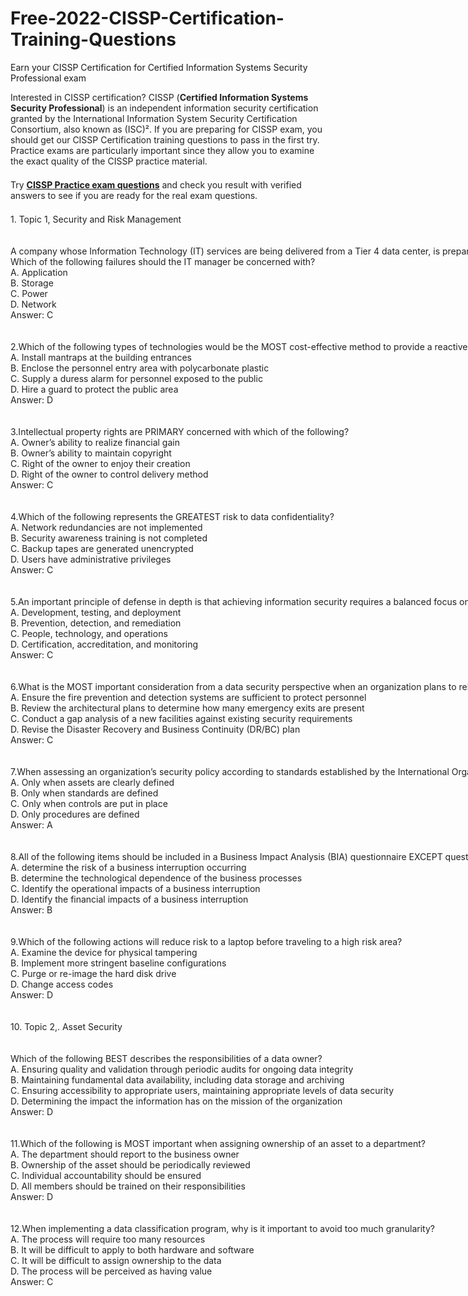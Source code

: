 # Free-2022-CISSP-Certification-Training-Questions
Earn your CISSP Certification for Certified Information Systems Security Professional exam
<p>
	<span style="font-size:12px;font-weight:normal;"><span style="white-space:normal;"> </span></span>
</p>
<p style="box-sizing:inherit;margin-top:0px;margin-bottom:1.5em;padding:0px;border:0px;color:#222222;font-family:-apple-system, system-ui, BlinkMacSystemFont, &quot;font-size:17px;white-space:normal;background-color:#FFFFFF;">
	Interested in CISSP certification? CISSP (<span style="box-sizing:inherit;font-weight:700;">Certified Information Systems Security Professional</span>) is an independent information security certification granted by the International Information System Security Certification Consortium, also known as (ISC)².&nbsp;If you are preparing for CISSP exam, you should get&nbsp;our CISSP Certification training questions&nbsp;to pass in the first try. Practice exams are particularly important since they allow you to examine the exact quality of the CISSP practice material.
</p>
<p style="box-sizing:inherit;margin-top:0px;margin-bottom:1.5em;padding:0px;border:0px;color:#222222;font-family:-apple-system, system-ui, BlinkMacSystemFont, &quot;font-size:17px;white-space:normal;background-color:#FFFFFF;">
	Try <a href="https://www.freetestshare.com/access-to-free-2022-cissp-certification-training-questions/" target="_blank"><strong>CISSP Practice exam questions</strong></a> and check you result with verified answers to see if you are ready for the real exam questions.
</p>
<p style="box-sizing:inherit;margin-top:0px;margin-bottom:1.5em;padding:0px;border:0px;color:#222222;font-family:-apple-system, system-ui, BlinkMacSystemFont, &quot;font-size:17px;white-space:normal;background-color:#FFFFFF;">
	<span style="white-space:nowrap;">1. Topic 1, Security and Risk Management</span><br />
<span style="white-space:nowrap;"><br />
</span><br />
<span style="white-space:nowrap;">A company whose Information Technology (IT) services are being delivered from a Tier 4 data center, is preparing a companywide Business Continuity Planning (BCP).</span><br />
<span style="white-space:nowrap;">Which of the following failures should the IT manager be concerned with?</span><br />
<span style="white-space:nowrap;">A. Application</span><br />
<span style="white-space:nowrap;">B. Storage</span><br />
<span style="white-space:nowrap;">C. Power</span><br />
<span style="white-space:nowrap;">D. Network</span><br />
<span style="white-space:nowrap;">Answer: C</span><br />
<span style="white-space:nowrap;"><br />
</span><br />
<span style="white-space:nowrap;">2.Which of the following types of technologies would be the MOST cost-effective method to provide a reactive control for protecting personnel in public areas?</span><br />
<span style="white-space:nowrap;">A. Install mantraps at the building entrances</span><br />
<span style="white-space:nowrap;">B. Enclose the personnel entry area with polycarbonate plastic</span><br />
<span style="white-space:nowrap;">C. Supply a duress alarm for personnel exposed to the public</span><br />
<span style="white-space:nowrap;">D. Hire a guard to protect the public area</span><br />
<span style="white-space:nowrap;">Answer: D</span><br />
<span style="white-space:nowrap;"><br />
</span><br />
<span style="white-space:nowrap;">3.Intellectual property rights are PRIMARY concerned with which of the following?</span><br />
<span style="white-space:nowrap;">A. Owner’s ability to realize financial gain</span><br />
<span style="white-space:nowrap;">B. Owner’s ability to maintain copyright</span><br />
<span style="white-space:nowrap;">C. Right of the owner to enjoy their creation</span><br />
<span style="white-space:nowrap;">D. Right of the owner to control delivery method</span><br />
<span style="white-space:nowrap;">Answer: C</span><br />
<span style="white-space:nowrap;"><br />
</span><br />
<span style="white-space:nowrap;">4.Which of the following represents the GREATEST risk to data confidentiality?</span><br />
<span style="white-space:nowrap;">A. Network redundancies are not implemented</span><br />
<span style="white-space:nowrap;">B. Security awareness training is not completed</span><br />
<span style="white-space:nowrap;">C. Backup tapes are generated unencrypted</span><br />
<span style="white-space:nowrap;">D. Users have administrative privileges</span><br />
<span style="white-space:nowrap;">Answer: C</span><br />
<span style="white-space:nowrap;"><br />
</span><br />
<span style="white-space:nowrap;">5.An important principle of defense in depth is that achieving information security requires a balanced focus on which PRIMARY elements?</span><br />
<span style="white-space:nowrap;">A. Development, testing, and deployment</span><br />
<span style="white-space:nowrap;">B. Prevention, detection, and remediation</span><br />
<span style="white-space:nowrap;">C. People, technology, and operations</span><br />
<span style="white-space:nowrap;">D. Certification, accreditation, and monitoring</span><br />
<span style="white-space:nowrap;">Answer: C</span><br />
<span style="white-space:nowrap;"><br />
</span><br />
<span style="white-space:nowrap;">6.What is the MOST important consideration from a data security perspective when an organization plans to relocate?</span><br />
<span style="white-space:nowrap;">A. Ensure the fire prevention and detection systems are sufficient to protect personnel</span><br />
<span style="white-space:nowrap;">B. Review the architectural plans to determine how many emergency exits are present</span><br />
<span style="white-space:nowrap;">C. Conduct a gap analysis of a new facilities against existing security requirements</span><br />
<span style="white-space:nowrap;">D. Revise the Disaster Recovery and Business Continuity (DR/BC) plan</span><br />
<span style="white-space:nowrap;">Answer: C</span><br />
<span style="white-space:nowrap;"><br />
</span><br />
<span style="white-space:nowrap;">7.When assessing an organization’s security policy according to standards established by the International Organization for Standardization (ISO) 27001 and 27002, when can management responsibilities be defined?</span><br />
<span style="white-space:nowrap;">A. Only when assets are clearly defined</span><br />
<span style="white-space:nowrap;">B. Only when standards are defined</span><br />
<span style="white-space:nowrap;">C. Only when controls are put in place</span><br />
<span style="white-space:nowrap;">D. Only procedures are defined</span><br />
<span style="white-space:nowrap;">Answer: A</span><br />
<span style="white-space:nowrap;"><br />
</span><br />
<span style="white-space:nowrap;">8.All of the following items should be included in a Business Impact Analysis (BIA) questionnaire EXCEPT questions that</span><br />
<span style="white-space:nowrap;">A. determine the risk of a business interruption occurring</span><br />
<span style="white-space:nowrap;">B. determine the technological dependence of the business processes</span><br />
<span style="white-space:nowrap;">C. Identify the operational impacts of a business interruption</span><br />
<span style="white-space:nowrap;">D. Identify the financial impacts of a business interruption</span><br />
<span style="white-space:nowrap;">Answer: B</span><br />
<span style="white-space:nowrap;"><br />
</span><br />
<span style="white-space:nowrap;">9.Which of the following actions will reduce risk to a laptop before traveling to a high risk area?</span><br />
<span style="white-space:nowrap;">A. Examine the device for physical tampering</span><br />
<span style="white-space:nowrap;">B. Implement more stringent baseline configurations</span><br />
<span style="white-space:nowrap;">C. Purge or re-image the hard disk drive</span><br />
<span style="white-space:nowrap;">D. Change access codes</span><br />
<span style="white-space:nowrap;">Answer: D</span><br />
<span style="white-space:nowrap;"><br />
</span><br />
<span style="white-space:nowrap;">10. Topic 2,. Asset Security</span><br />
<span style="white-space:nowrap;"><br />
</span><br />
<span style="white-space:nowrap;">Which of the following BEST describes the responsibilities of a data owner?</span><br />
<span style="white-space:nowrap;">A. Ensuring quality and validation through periodic audits for ongoing data integrity</span><br />
<span style="white-space:nowrap;">B. Maintaining fundamental data availability, including data storage and archiving</span><br />
<span style="white-space:nowrap;">C. Ensuring accessibility to appropriate users, maintaining appropriate levels of data security</span><br />
<span style="white-space:nowrap;">D. Determining the impact the information has on the mission of the organization</span><br />
<span style="white-space:nowrap;">Answer: D</span><br />
<span style="white-space:nowrap;"><br />
</span><br />
<span style="white-space:nowrap;">11.Which of the following is MOST important when assigning ownership of an asset to a department?</span><br />
<span style="white-space:nowrap;">A. The department should report to the business owner</span><br />
<span style="white-space:nowrap;">B. Ownership of the asset should be periodically reviewed</span><br />
<span style="white-space:nowrap;">C. Individual accountability should be ensured</span><br />
<span style="white-space:nowrap;">D. All members should be trained on their responsibilities</span><br />
<span style="white-space:nowrap;">Answer: D</span><br />
<span style="white-space:nowrap;"><br />
</span><br />
<span style="white-space:nowrap;">12.When implementing a data classification program, why is it important to avoid too much granularity?</span><br />
<span style="white-space:nowrap;">A. The process will require too many resources</span><br />
<span style="white-space:nowrap;">B. It will be difficult to apply to both hardware and software</span><br />
<span style="white-space:nowrap;">C. It will be difficult to assign ownership to the data</span><br />
<span style="white-space:nowrap;">D. The process will be perceived as having value</span><br />
<span style="white-space:nowrap;">Answer: C</span>
</p>
<p>
	<br />
</p>
